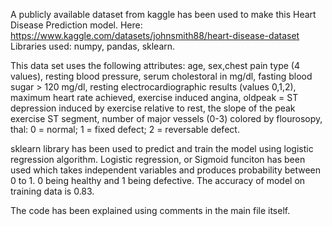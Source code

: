 A publicly available dataset from kaggle has been used to make this Heart Disease Prediction model.
Here: https://www.kaggle.com/datasets/johnsmith88/heart-disease-dataset
Libraries used: numpy, pandas, sklearn.

This data set uses the following attributes:
age, sex,chest pain type (4 values), resting blood pressure, serum cholestoral in mg/dl, fasting blood sugar > 120 mg/dl, resting electrocardiographic results (values 0,1,2), maximum heart rate achieved, exercise induced angina, oldpeak = ST depression induced by exercise relative to rest, the slope of the peak exercise ST segment, number of major vessels (0-3) colored by flourosopy, thal: 0 = normal; 1 = fixed defect; 2 = reversable defect.

sklearn library has been used to predict and train the model using logistic regression algorithm.
Logistic regression, or Sigmoid funciton has been used which takes independent variables and produces probability between 0 to 1. 0 being healthy and 1 being defective.
The accuracy of model on training data is 0.83.

The code has been explained using comments in the main file itself.


